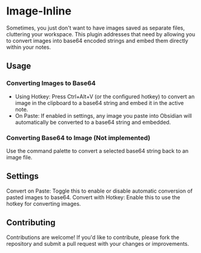 # Image-Inline
Sometimes, you just don't want to have images saved as separate files, cluttering your workspace. This plugin addresses that need by allowing you to convert images into base64 encoded strings and embed them directly within your notes. 

## Usage
### Converting Images to Base64
* Using Hotkey: Press Ctrl+Alt+V (or the configured hotkey) to convert an image in the clipboard to a base64 string and embed it in the active note.
* On Paste: If enabled in settings, any image you paste into Obsidian will automatically be converted to a base64 string and embedded.

### Converting Base64 to Image (Not implemented)
Use the command palette to convert a selected base64 string back to an image file.

## Settings
Convert on Paste: Toggle this to enable or disable automatic conversion of pasted images to base64.
Convert with Hotkey: Enable this to use the hotkey for converting images.

## Contributing
Contributions are welcome! If you'd like to contribute, please fork the repository and submit a pull request with your changes or improvements.

